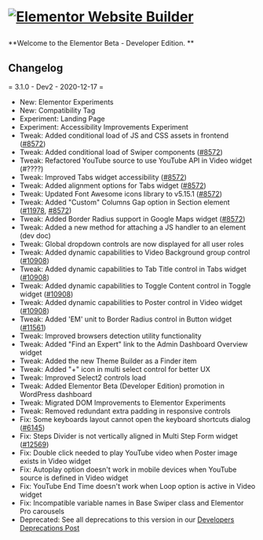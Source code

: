 # <p><a href="https://elementor.com/?utm_source=github-repo&utm_medium=link&utm_campaign=readme"><img src="https://i.imgur.com/0Guj2pn.png?1" alt="Elementor Website Builder"></a></p>

**Welcome to the Elementor Beta - Developer Edition. **

## Changelog
= 3.1.0 - Dev2 - 2020-12-17 =
* New: Elementor Experiments
* New: Compatibility Tag
* Experiment: Landing Page 
* Experiment: Accessibility Improvements Experiment
* Tweak: Added conditional load of JS and CSS assets in frontend ([#8572](https://github.com/elementor/elementor/issues/8572))  
* Tweak: Added conditional load of Swiper components ([#8572](https://github.com/elementor/elementor/issues/8572))
* Tweak: Refactored YouTube source to use YouTube API in Video widget (#????)
* Tweak: Improved Tabs widget accessibility ([#8572](https://github.com/elementor/elementor/issues/8572))
* Tweak: Added alignment options for Tabs widget ([#8572](https://github.com/elementor/elementor/issues/8572))
* Tweak: Updated Font Awesome icons library to v5.15.1 ([#8572](https://github.com/elementor/elementor/issues/8572))
* Tweak: Added "Custom" Columns Gap option in Section element ([#11978](https://github.com/elementor/elementor/issues/11978), [#8572](https://github.com/elementor/elementor/issues/8572))
* Tweak: Added Border Radius support in Google Maps widget ([#8572](https://github.com/elementor/elementor/issues/8572))
* Tweak: Added a new method for attaching a JS handler to an element (dev doc)
* Tweak: Global dropdown controls are now displayed for all user roles
* Tweak: Added dynamic capabilities to Video Background group control ([#10908](https://github.com/elementor/elementor/issues/10908))
* Tweak: Added dynamic capabilities to Tab Title control in Tabs widget ([#10908](https://github.com/elementor/elementor/issues/10908))
* Tweak: Added dynamic capabilities to Toggle Content control in Toggle widget ([#10908](https://github.com/elementor/elementor/issues/10908))
* Tweak: Added dynamic capabilities to Poster control in Video widget ([#10908](https://github.com/elementor/elementor/issues/10908))
* Tweak: Added 'EM' unit to Border Radius control in Button widget ([#11561](https://github.com/elementor/elementor/issues/11561))
* Tweak: Improved browsers detection utility functionality
* Tweak: Added "Find an Expert" link to the Admin Dashboard Overview widget
* Tweak: Added the new Theme Builder as a Finder item
* Tweak: Added "+" icon in multi select control for better UX
* Tweak: Improved Select2 controls load
* Tweak: Added Elementor Beta (Developer Edition) promotion in WordPress dashboard
* Tweak: Migrated DOM Improvements to Elementor Experiments
* Tweak: Removed redundant extra padding in responsive controls
* Fix: Some keyboards layout cannot open the keyboard shortcuts dialog ([#6145](https://github.com/elementor/elementor/issues/6145))
* Fix: Steps Divider is not vertically aligned in Multi Step Form widget  ([#12569](https://github.com/elementor/elementor/issues/12569))
* Fix: Double click needed to play YouTube video when Poster image exists in Video widget
* Fix: Autoplay option doesn't work in mobile devices when YouTube source is defined in Video widget
* Fix: YouTube End Time doesn't work when Loop option is active in Video widget
* Fix: Incompatible variable names in Base Swiper class and Elementor Pro carousels
* Deprecated: See all deprecations to this version in our [Developers Deprecations Post](#)
